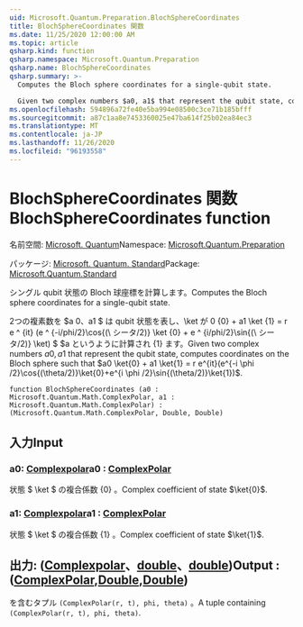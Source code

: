 ```yaml
---
uid: Microsoft.Quantum.Preparation.BlochSphereCoordinates
title: BlochSphereCoordinates 関数
ms.date: 11/25/2020 12:00:00 AM
ms.topic: article
qsharp.kind: function
qsharp.namespace: Microsoft.Quantum.Preparation
qsharp.name: BlochSphereCoordinates
qsharp.summary: >-
  Computes the Bloch sphere coordinates for a single-qubit state.

  Given two complex numbers $a0, a1$ that represent the qubit state, computes coordinates on the Bloch sphere such that $a0 \ket{0} + a1 \ket{1} = r e^{it}(e^{-i \phi /2}\cos{(\theta/2)}\ket{0}+e^{i \phi /2}\sin{(\theta/2)}\ket{1})$.
ms.openlocfilehash: 594896a72fe40e5ba994e08500c3ce71b185bfff
ms.sourcegitcommit: a87c1aa8e7453360025e47ba614f25b02ea84ec3
ms.translationtype: MT
ms.contentlocale: ja-JP
ms.lasthandoff: 11/26/2020
ms.locfileid: "96193558"
---
```

# <a name="blochspherecoordinates-function"></a><span data-ttu-id="7c0f1-102">BlochSphereCoordinates 関数</span><span class="sxs-lookup"><span data-stu-id="7c0f1-102">BlochSphereCoordinates function</span></span>

<span data-ttu-id="7c0f1-103">名前空間: [Microsoft. Quantum](xref:Microsoft.Quantum.Preparation)</span><span class="sxs-lookup"><span data-stu-id="7c0f1-103">Namespace: [Microsoft.Quantum.Preparation](xref:Microsoft.Quantum.Preparation)</span></span>

<span data-ttu-id="7c0f1-104">パッケージ: [Microsoft. Quantum. Standard](https://nuget.org/packages/Microsoft.Quantum.Standard)</span><span class="sxs-lookup"><span data-stu-id="7c0f1-104">Package: [Microsoft.Quantum.Standard](https://nuget.org/packages/Microsoft.Quantum.Standard)</span></span>


<span data-ttu-id="7c0f1-105">シングル qubit 状態の Bloch 球座標を計算します。</span><span class="sxs-lookup"><span data-stu-id="7c0f1-105">Computes the Bloch sphere coordinates for a single-qubit state.</span></span>

<span data-ttu-id="7c0f1-106">2つの複素数を $a 0、a1 $ は qubit 状態を表し、\ket が 0 {0} + a1 \ket {1} = r e ^ {it} (e ^ {-i/phi/2}\cos{(\ シータ/2)} \ket {0} + e ^ {i/phi/2}\sin{(\ シータ/2)} \ket) $ $a というように計算され {1} ます。</span><span class="sxs-lookup"><span data-stu-id="7c0f1-106">Given two complex numbers $a0, a1$ that represent the qubit state, computes coordinates on the Bloch sphere such that $a0 \ket{0} + a1 \ket{1} = r e^{it}(e^{-i \phi /2}\cos{(\theta/2)}\ket{0}+e^{i \phi /2}\sin{(\theta/2)}\ket{1})$.</span></span>

```qsharp
function BlochSphereCoordinates (a0 : Microsoft.Quantum.Math.ComplexPolar, a1 : Microsoft.Quantum.Math.ComplexPolar) : (Microsoft.Quantum.Math.ComplexPolar, Double, Double)
```


## <a name="input"></a><span data-ttu-id="7c0f1-107">入力</span><span class="sxs-lookup"><span data-stu-id="7c0f1-107">Input</span></span>

### <a name="a0--complexpolar"></a><span data-ttu-id="7c0f1-108">a0: [Complexpolar](xref:Microsoft.Quantum.Math.ComplexPolar)</span><span class="sxs-lookup"><span data-stu-id="7c0f1-108">a0 : [ComplexPolar](xref:Microsoft.Quantum.Math.ComplexPolar)</span></span>

<span data-ttu-id="7c0f1-109">状態 $ \ket $ の複合係数 {0} 。</span><span class="sxs-lookup"><span data-stu-id="7c0f1-109">Complex coefficient of state $\ket{0}$.</span></span>


### <a name="a1--complexpolar"></a><span data-ttu-id="7c0f1-110">a1: [Complexpolar](xref:Microsoft.Quantum.Math.ComplexPolar)</span><span class="sxs-lookup"><span data-stu-id="7c0f1-110">a1 : [ComplexPolar](xref:Microsoft.Quantum.Math.ComplexPolar)</span></span>

<span data-ttu-id="7c0f1-111">状態 $ \ket $ の複合係数 {1} 。</span><span class="sxs-lookup"><span data-stu-id="7c0f1-111">Complex coefficient of state $\ket{1}$.</span></span>



## <a name="output--complexpolardoubledouble"></a><span data-ttu-id="7c0f1-112">出力: ([Complexpolar](xref:Microsoft.Quantum.Math.ComplexPolar)、[double](xref:microsoft.quantum.lang-ref.double)、[double](xref:microsoft.quantum.lang-ref.double))</span><span class="sxs-lookup"><span data-stu-id="7c0f1-112">Output : ([ComplexPolar](xref:Microsoft.Quantum.Math.ComplexPolar),[Double](xref:microsoft.quantum.lang-ref.double),[Double](xref:microsoft.quantum.lang-ref.double))</span></span>

<span data-ttu-id="7c0f1-113">を含むタプル `(ComplexPolar(r, t), phi, theta)` 。</span><span class="sxs-lookup"><span data-stu-id="7c0f1-113">A tuple containing `(ComplexPolar(r, t), phi, theta)`.</span></span>